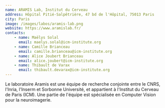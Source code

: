 ```yaml
---
name: ARAMIS Lab, Institut du Cerveau
address: Hôpital Pitié-Salpêtrière, 47 bd de l'Hôpital, 75013 Paris
city: Paris
image: /images/labos/aramis-lab.png
website: https://www.aramislab.fr/
contacts:
    - name: Maëlys Solal
      email: maelys.solal@icm-institute.org
    - name: Camille Brianceau
      email: camille.brianceau@icm-institute.org
    - name: Alice Joubert Brianceau
      email: alice.joubert@icm-institute.org
    - name: Thibault de Varax
      email: thibault.devarax@icm-institute.org
---
```


Le laboratoire Aramis est une équipe de recherche conjointe entre le CNRS, l'Inria, l'Inserm et Sorbonne Université, et appartient à l'Institut du Cerveau de Paris (ICM). Une partie de l'équipe est spécialisée en Computer Vision pour la
neuroimagerie.